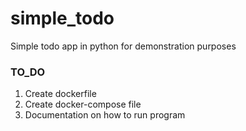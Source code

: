# simple_todo

Simple todo app in python for demonstration purposes

### TO_DO

1. Create dockerfile
2. Create docker-compose file
3. Documentation on how to run program